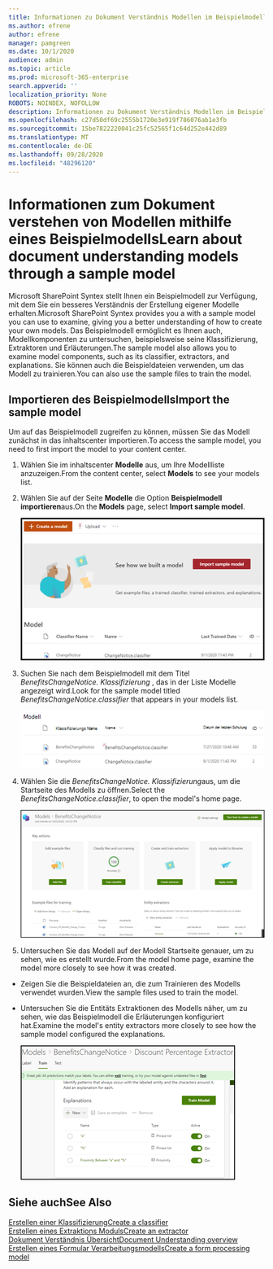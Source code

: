 ```yaml
---
title: Informationen zu Dokument Verständnis Modellen im Beispielmodell
ms.author: efrene
author: efrene
manager: pamgreen
ms.date: 10/1/2020
audience: admin
ms.topic: article
ms.prod: microsoft-365-enterprise
search.appverid: ''
localization_priority: None
ROBOTS: NOINDEX, NOFOLLOW
description: Informationen zu Dokument Verständnis Modellen im Beispielmodell
ms.openlocfilehash: c27d50df69c2555b1720e3e919f786076ab1e3fb
ms.sourcegitcommit: 15be7822220041c25fc52565f1c64d252e442d89
ms.translationtype: MT
ms.contentlocale: de-DE
ms.lasthandoff: 09/28/2020
ms.locfileid: "48296120"
---
```

# <a name="learn-about-document-understanding-models-through-a-sample-model"></a><span data-ttu-id="530f8-103">Informationen zum Dokument verstehen von Modellen mithilfe eines Beispielmodells</span><span class="sxs-lookup"><span data-stu-id="530f8-103">Learn about document understanding models through a sample model</span></span>

<span data-ttu-id="530f8-104">Microsoft SharePoint Syntex stellt Ihnen ein Beispielmodell zur Verfügung, mit dem Sie ein besseres Verständnis der Erstellung eigener Modelle erhalten.</span><span class="sxs-lookup"><span data-stu-id="530f8-104">Microsoft SharePoint Syntex provides you a with a sample model you can use to examine, giving you a better understanding of how to create your own models.</span></span> <span data-ttu-id="530f8-105">Das Beispielmodell ermöglicht es Ihnen auch, Modellkomponenten zu untersuchen, beispielsweise seine Klassifizierung, Extraktoren und Erläuterungen.</span><span class="sxs-lookup"><span data-stu-id="530f8-105">The sample model also allows you to examine model components, such as its classifier, extractors, and explanations.</span></span> <span data-ttu-id="530f8-106">Sie können auch die Beispieldateien verwenden, um das Modell zu trainieren.</span><span class="sxs-lookup"><span data-stu-id="530f8-106">You can also use the sample files to train the model.</span></span>

## <a name="import-the-sample-model"></a><span data-ttu-id="530f8-107">Importieren des Beispielmodells</span><span class="sxs-lookup"><span data-stu-id="530f8-107">Import the sample model</span></span>

<span data-ttu-id="530f8-108">Um auf das Beispielmodell zugreifen zu können, müssen Sie das Modell zunächst in das inhaltscenter importieren.</span><span class="sxs-lookup"><span data-stu-id="530f8-108">To access the sample model, you need to first import the model to your content center.</span></span>

1. <span data-ttu-id="530f8-109">Wählen Sie im inhaltscenter **Modelle** aus, um Ihre Modellliste anzuzeigen.</span><span class="sxs-lookup"><span data-stu-id="530f8-109">From the content center, select **Models** to see your models list.</span></span></br>
2. <span data-ttu-id="530f8-110">Wählen Sie auf der Seite **Modelle** die Option **Beispielmodell importieren**aus.</span><span class="sxs-lookup"><span data-stu-id="530f8-110">On the **Models** page, select **Import sample model**.</span></span></br>

    ![Importieren eines Beispielmodells](../media/content-understanding/import-sample-model.png) </br>

3. <span data-ttu-id="530f8-112">Suchen Sie nach dem Beispielmodell mit dem Titel *BenefitsChangeNotice. Klassifizierung* , das in der Liste Modelle angezeigt wird.</span><span class="sxs-lookup"><span data-stu-id="530f8-112">Look for the sample model titled *BenefitsChangeNotice.classifier* that appears in your models list.</span></span></br>

    ![Beispielmodell](../media/content-understanding/sample-model.png) </br>

4. <span data-ttu-id="530f8-114">Wählen Sie die *BenefitsChangeNotice. Klassifizierung*aus, um die Startseite des Modells zu öffnen.</span><span class="sxs-lookup"><span data-stu-id="530f8-114">Select the *BenefitsChangeNotice.classifier*, to open the model's home page.</span></span></br>
  
     ![Beispiel Startseite](../media/content-understanding/sample-home-page.png)

5. <span data-ttu-id="530f8-116">Untersuchen Sie das Modell auf der Modell Startseite genauer, um zu sehen, wie es erstellt wurde.</span><span class="sxs-lookup"><span data-stu-id="530f8-116">From the model home page, examine the model more closely to see how it was created.</span></span>
 
- <span data-ttu-id="530f8-117">Zeigen Sie die Beispieldateien an, die zum Trainieren des Modells verwendet wurden.</span><span class="sxs-lookup"><span data-stu-id="530f8-117">View the sample files used to train the model.</span></span>
- <span data-ttu-id="530f8-118">Untersuchen Sie die Entitäts Extraktionen des Modells näher, um zu sehen, wie das Beispielmodell die Erläuterungen konfiguriert hat.</span><span class="sxs-lookup"><span data-stu-id="530f8-118">Examine the model's entity extractors more closely to see how the sample model configured the explanations.</span></span>

   ![Beispiele für Extraktionen von Beispielmodellen](../media/content-understanding/entity-extractors.png)  

## <a name="see-also"></a><span data-ttu-id="530f8-120">Siehe auch</span><span class="sxs-lookup"><span data-stu-id="530f8-120">See Also</span></span>
[<span data-ttu-id="530f8-121">Erstellen einer Klassifizierung</span><span class="sxs-lookup"><span data-stu-id="530f8-121">Create a classifier</span></span>](create-a-classifier.md)</br>
[<span data-ttu-id="530f8-122">Erstellen eines Extraktions Moduls</span><span class="sxs-lookup"><span data-stu-id="530f8-122">Create an extractor</span></span>](create-an-extractor.md)</br>
[<span data-ttu-id="530f8-123">Dokument Verständnis Übersicht</span><span class="sxs-lookup"><span data-stu-id="530f8-123">Document Understanding overview</span></span>](document-understanding-overview.md)</br>
[<span data-ttu-id="530f8-124">Erstellen eines Formular Verarbeitungsmodells</span><span class="sxs-lookup"><span data-stu-id="530f8-124">Create a form processing model</span></span>](create-a-form-processing-model.md)  
